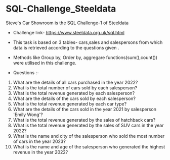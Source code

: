 # SQL-Challenge_Steeldata
Steve's Car Showroom is the SQL Challenge-1 of Steeldata 

- Challenge link- https://www.steeldata.org.uk/sql.html

- This task is based on 3 tables- cars,sales and salespersons from which data is retrieved according to the questions given .
- Methods like Group by, Order by, aggregare functions(sum(),count()) were utilised in this challenge.
  
- Questions :-
1. What are the details of all cars purchased in the year 2022?
2. What is the total number of cars sold by each salesperson?
3. What is the total revenue generated by each salesperson?
4. What are the details of the cars sold by each salesperson?
5. What is the total revenue generated by each car type?
6. What are the details of the cars sold in the year 2021 by salesperson 'Emily Wong'?
7. What is the total revenue generated by the sales of hatchback cars?
8. What is the total revenue generated by the sales of SUV cars in the year 2022?
9. What is the name and city of the salesperson who sold the most number of cars in the year 2023?
10. What is the name and age of the salesperson who generated the highest revenue in the year 2022?
